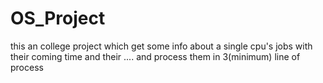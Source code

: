 # OS_Project
this an college project which get some info about a single cpu's jobs with their coming time and their  .... and process them in 3(minimum) line of process 
